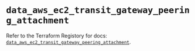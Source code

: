 # `data_aws_ec2_transit_gateway_peering_attachment`

Refer to the Terraform Registory for docs: [`data_aws_ec2_transit_gateway_peering_attachment`](https://registry.terraform.io/providers/hashicorp/aws/4.64.0/docs/data-sources/ec2_transit_gateway_peering_attachment).
